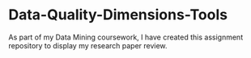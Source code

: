 # Data-Quality-Dimensions-Tools
As part of my Data Mining coursework, I have created this assignment repository to display my research paper review.
